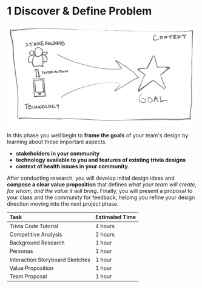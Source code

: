 # 1 Discover & Define Problem

![](../../.gitbook/assets/trivia-phase-1-drawing-alpha-reduced.png)

In this phase you well begin to **frame the goals** of your team's design by learning about these important aspects.

* **stakeholders in your community**
* **technology available to you and features of existing trivia designs**
* **context of health issues in your community**. 

After conducting research, you will develop initial design ideas and **compose a clear value proposition** that defines _what your team will create, for whom, and the value it will bring_**.** Finally, you will present a proposal to your class and the community for feedback, helping you refine your design direction moving into the next project phase.

| Task | Estimated Time |
| :--- | :--- |
| Trivia Code Tutorial | 4 hours |
| Competitive Analysis | 2 hours |
| Background Research | 1 hour |
| Personas | 1 hour |
| Interaction Storyboard Sketches | 1 hour |
| Value Proposition | 1 hour |
| Team Proposal | 1 hour |

